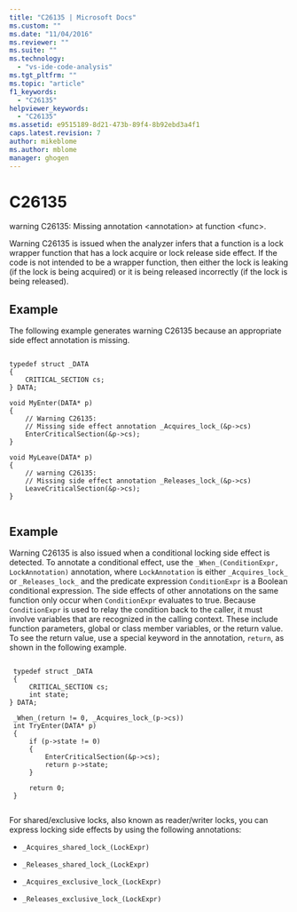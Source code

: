 ```yaml
---
title: "C26135 | Microsoft Docs"
ms.custom: ""
ms.date: "11/04/2016"
ms.reviewer: ""
ms.suite: ""
ms.technology: 
  - "vs-ide-code-analysis"
ms.tgt_pltfrm: ""
ms.topic: "article"
f1_keywords: 
  - "C26135"
helpviewer_keywords: 
  - "C26135"
ms.assetid: e9515189-8d21-473b-89f4-8b92ebd3a4f1
caps.latest.revision: 7
author: mikeblome
ms.author: mblome
manager: ghogen
---
```

# C26135
warning C26135: Missing annotation \<annotation> at function \<func>.  
  
 Warning C26135 is issued when the analyzer infers that a function is a lock wrapper function that has a lock acquire or lock release side effect. If the code is not intended to be a wrapper function, then either the lock is leaking (if the lock is being acquired) or it is being released incorrectly (if the lock is being released).  
  
## Example  
 The following example generates warning C26135 because an appropriate side effect annotation is missing.  
  
```  
  
typedef struct _DATA   
{  
    CRITICAL_SECTION cs;  
} DATA;  
  
void MyEnter(DATA* p)   
{  
    // Warning C26135:  
    // Missing side effect annotation _Acquires_lock_(&p->cs)  
    EnterCriticalSection(&p->cs);  
}  
  
void MyLeave(DATA* p)   
{  
    // warning C26135:  
    // Missing side effect annotation _Releases_lock_(&p->cs)  
    LeaveCriticalSection(&p->cs);  
}  
  
```  
  
## Example  
 Warning C26135 is also issued when a conditional locking side effect is detected. To annotate a conditional effect, use the `_When_(ConditionExpr, LockAnnotation)` annotation, where `LockAnnotation` is either `_Acquires_lock_` or `_Releases_lock_` and the predicate expression `ConditionExpr` is a Boolean conditional expression. The side effects of other annotations on the same function only occur when `ConditionExpr` evaluates to true. Because `ConditionExpr` is used to relay the condition back to the caller, it must involve variables that are recognized in the calling context. These include function parameters, global or class member variables, or the return value. To see the return value, use a special keyword in the annotation, `return`, as shown in the following example.  
  
```  
  
 typedef struct _DATA   
 {  
     CRITICAL_SECTION cs;   
     int state;  
} DATA;  
  
 _When_(return != 0, _Acquires_lock_(p->cs))  
 int TryEnter(DATA* p)   
 {  
     if (p->state != 0)   
     {  
         EnterCriticalSection(&p->cs);  
         return p->state;  
     }  
  
     return 0;  
 }  
  
```  
  
 For shared/exclusive locks, also known as reader/writer locks, you can express locking side effects by using the following annotations:  
  
-   `_Acquires_shared_lock_(LockExpr)`  
  
-   `_Releases_shared_lock_(LockExpr)`  
  
-   `_Acquires_exclusive_lock_(LockExpr)`  
  
-   `_Releases_exclusive_lock_(LockExpr)`